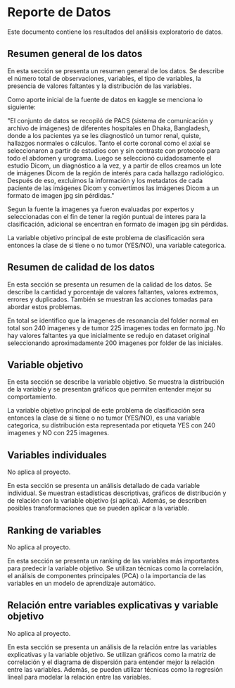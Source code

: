 # Reporte de Datos

Este documento contiene los resultados del análisis exploratorio de datos.

## Resumen general de los datos

En esta sección se presenta un resumen general de los datos. Se describe el número total de observaciones, variables, el tipo de variables, la presencia de valores faltantes y la distribución de las variables.

Como aporte inicial de la fuente de datos en kaggle se menciona lo siguiente:

"El conjunto de datos se recopiló de PACS (sistema de comunicación y archivo de imágenes) de diferentes hospitales en Dhaka, Bangladesh, donde a los pacientes ya se les diagnosticó un tumor renal, quiste, hallazgos normales o cálculos. Tanto el corte coronal como el axial se seleccionaron a partir de estudios con y sin contraste con protocolo para todo el abdomen y urograma. Luego se seleccionó cuidadosamente el estudio Dicom, un diagnóstico a la vez, y a partir de ellos creamos un lote de imágenes Dicom de la región de interés para cada hallazgo radiológico. Después de eso, excluimos la información y los metadatos de cada paciente de las imágenes Dicom y convertimos las imágenes Dicom a un formato de imagen jpg sin pérdidas."

Segun la fuente la imagenes ya fueron evaluadas por expertos y seleccionadas con el fin de tener la región puntual de interes para la clasificación, adicional se encentran en formato de imagen jpg sin pérdidas.

La variable objetivo principal de este problema de clasificación sera entonces la clase de si tiene o no tumor (YES/NO), una variable categorica.

## Resumen de calidad de los datos

En esta sección se presenta un resumen de la calidad de los datos. Se describe la cantidad y porcentaje de valores faltantes, valores extremos, errores y duplicados. También se muestran las acciones tomadas para abordar estos problemas.

En total se identifico que la imagenes de resonancia del folder normal en total son 240 imagenes y de tumor 225 imagenes todas en formato jpg.
No hay valores faltantes ya que inicialmente se redujo en dataset original seleccionando aproximadamente 200 imagenes por folder de las iniciales.


## Variable objetivo

En esta sección se describe la variable objetivo. Se muestra la distribución de la variable y se presentan gráficos que permiten entender mejor su comportamiento.

La variable objetivo principal de este problema de clasificación sera entonces la clase de si tiene o no tumor (YES/NO), es una variable categorica, su distribución esta representada por etiqueta YES con 240 imagenes y NO con 225 imagenes.

## Variables individuales

No aplica al proyecto.

En esta sección se presenta un análisis detallado de cada variable individual. Se muestran estadísticas descriptivas, gráficos de distribución y de relación con la variable objetivo (si aplica). Además, se describen posibles transformaciones que se pueden aplicar a la variable.

## Ranking de variables

No aplica al proyecto.

En esta sección se presenta un ranking de las variables más importantes para predecir la variable objetivo. Se utilizan técnicas como la correlación, el análisis de componentes principales (PCA) o la importancia de las variables en un modelo de aprendizaje automático.

## Relación entre variables explicativas y variable objetivo

No aplica al proyecto.

En esta sección se presenta un análisis de la relación entre las variables explicativas y la variable objetivo. Se utilizan gráficos como la matriz de correlación y el diagrama de dispersión para entender mejor la relación entre las variables. Además, se pueden utilizar técnicas como la regresión lineal para modelar la relación entre las variables.
